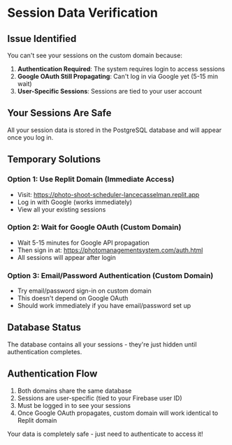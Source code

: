 # Session Data Verification

## Issue Identified
You can't see your sessions on the custom domain because:

1. **Authentication Required**: The system requires login to access sessions
2. **Google OAuth Still Propagating**: Can't log in via Google yet (5-15 min wait)
3. **User-Specific Sessions**: Sessions are tied to your user account

## Your Sessions Are Safe
All your session data is stored in the PostgreSQL database and will appear once you log in.

## Temporary Solutions

### Option 1: Use Replit Domain (Immediate Access)
- Visit: https://photo-shoot-scheduler-lancecasselman.replit.app
- Log in with Google (works immediately)
- View all your existing sessions

### Option 2: Wait for Google OAuth (Custom Domain)
- Wait 5-15 minutes for Google API propagation
- Then sign in at: https://photomanagementsystem.com/auth.html
- All sessions will appear after login

### Option 3: Email/Password Authentication (Custom Domain)
- Try email/password sign-in on custom domain
- This doesn't depend on Google OAuth
- Should work immediately if you have email/password set up

## Database Status
The database contains all your sessions - they're just hidden until authentication completes.

## Authentication Flow
1. Both domains share the same database
2. Sessions are user-specific (tied to your Firebase user ID)
3. Must be logged in to see your sessions
4. Once Google OAuth propagates, custom domain will work identical to Replit domain

Your data is completely safe - just need to authenticate to access it!